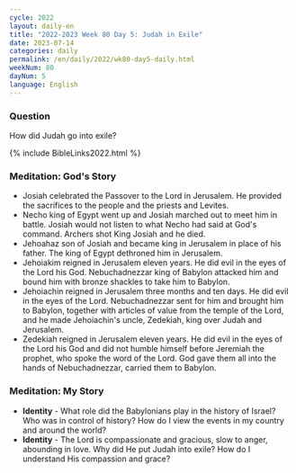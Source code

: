 ```yaml
---
cycle: 2022
layout: daily-en
title: "2022-2023 Week 80 Day 5: Judah in Exile"
date: 2023-07-14
categories: daily
permalink: /en/daily/2022/wk80-day5-daily.html
weekNum: 80
dayNum: 5
language: English
---
```


### Question     
How did Judah go into exile?

{% include BibleLinks2022.html %} 

### Meditation: God's Story   
+ Josiah celebrated the Passover to the Lord in Jerusalem. He provided the sacrifices to the people and the priests and Levites. 
+ Necho king of Egypt went up and Josiah marched out to meet him in battle. Josiah would not listen to what Necho had said at God's command. Archers shot King Josiah and he died. 
+ Jehoahaz son of Josiah and became king in Jerusalem in place of his father. The king of Egypt dethroned him in Jerusalem. 
+ Jehoiakim reigned in Jerusalem eleven years. He did evil in the eyes of the Lord his God. Nebuchadnezzar king of Babylon attacked him and bound him with bronze shackles to take him to Babylon. 
+ Jehoiachin reigned in Jerusalem three months and ten days. He did evil in the eyes of the Lord. Nebuchadnezzar sent for him and brought him to Babylon, together with articles of value from the temple of the Lord, and he made Jehoiachin's uncle, Zedekiah, king over Judah and Jerusalem. 
+ Zedekiah reigned in Jerusalem eleven years. He did evil in the eyes of the Lord his God and did not humble himself before Jeremiah the prophet, who spoke the word of the Lord. God gave them all into the hands of Nebuchadnezzar, carried them to Babylon. 

### Meditation: My Story   
+ **Identity** - What role did the Babylonians play in the history of Israel? Who was in control of history? How do I view the events in my country and around the world? 
+ **Identity** - The Lord is compassionate and gracious, slow to anger, abounding in love. Why did He put Judah into exile? How do I understand His compassion and grace? 

